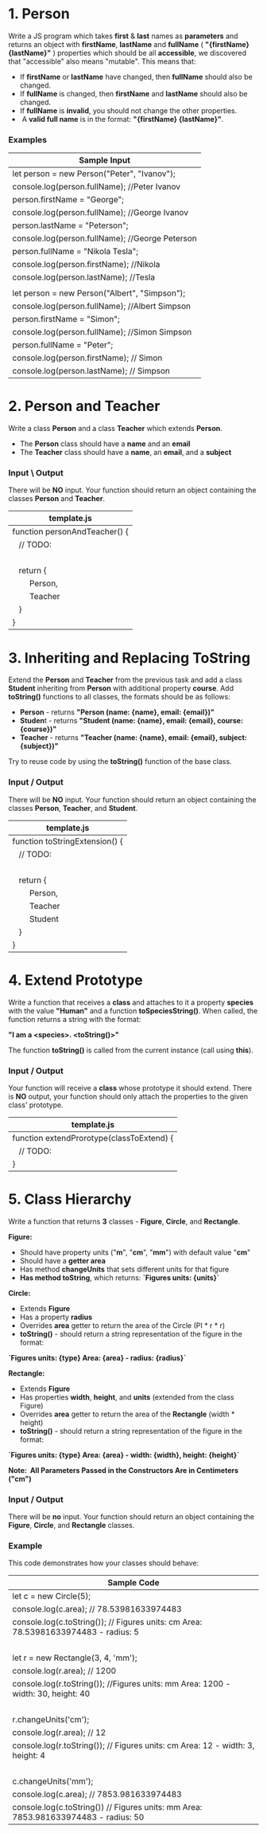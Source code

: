 # 1. Person

Write a JS program which takes **first** & **last** names as **parameters** and returns an object with **firstName**, **lastName** and 
**fullName** ( **"{firstName} {lastName}"** ) properties which should be all **accessible**, we discovered that "accessible" also means "mutable". This means that:

- If **firstName** or **lastName** have changed, then **fullName** should also be changed.
- If **fullName** is changed, then **firstName** and **lastName** should also be changed.
- If **fullName** is **invalid**, you should not change the other properties.
-  A **valid full name** is in the format: **"{firstName} {lastName}"**.

### Examples

| **Sample Input** |
| --- |
| let person = new Person("Peter", "Ivanov");     |
| console.log(person.fullName); //Peter Ivanov    |
| person.firstName = "George";                    |
| console.log(person.fullName); //George Ivanov   |
| person.lastName = "Peterson";                   |
| console.log(person.fullName); //George Peterson |
| person.fullName = "Nikola Tesla";               |
| console.log(person.firstName); //Nikola         |
| console.log(person.lastName); //Tesla           |
|                                                 |
| let person = new Person("Albert", "Simpson");   |
| console.log(person.fullName); //Albert Simpson  |
| person.firstName = "Simon";                     |
| console.log(person.fullName); //Simon Simpson   |
| person.fullName = "Peter";                      |
| console.log(person.firstName);  // Simon        |
| console.log(person.lastName);  // Simpson       |

# 2.	Person and Teacher

Write a class **Person** and a class **Teacher** which extends **Person**.

- The **Person** class should have a **name** and an **email**
- The **Teacher** class should have a **name**, an **email**, and a **subject**

### Input \ Output

There will be **NO** input. Your function should return an object containing the classes **Person** and **Teacher**.

| **template.js** |
| --- |
| function personAndTeacher() {                      |
| &nbsp;&nbsp; // TODO:                              |
| <br>                                               |
| &nbsp;&nbsp; return {                              |
| &nbsp;&nbsp;&nbsp;&nbsp;&nbsp;&nbsp;&nbsp; Person, |
| &nbsp;&nbsp;&nbsp;&nbsp;&nbsp;&nbsp;&nbsp; Teacher |
| &nbsp;&nbsp; }                                     |
| }                                                  |

# 3.	Inheriting and Replacing ToString

Extend the **Person** and **Teacher** from the previous task and add a class **Student** inheriting from **Person** with additional property **course**. 
Add **toString()** functions to all classes, the formats should be as follows:

- **Person** - returns **"Person (name: {name}, email: {email})"**
- **Studen**t - returns **"Student (name: {name}, email: {email}, course: {course})"**
- **Teacher** - returns **"Teacher (name: {name}, email: {email}, subject: {subject})"**

Try to reuse code by using the **toString()** function of the base class.

### Input / Output

There will be **NO** input. Your function should return an object containing the classes **Person**, **Teacher**, and **Student**.

| **template.js** |
| --- |
| function toStringExtension() {                     |
| &nbsp;&nbsp; // TODO:                              |
| <br>                                               |
| &nbsp;&nbsp; return {                              |
| &nbsp;&nbsp;&nbsp;&nbsp;&nbsp;&nbsp;&nbsp; Person, |
| &nbsp;&nbsp;&nbsp;&nbsp;&nbsp;&nbsp;&nbsp; Teacher |
| &nbsp;&nbsp;&nbsp;&nbsp;&nbsp;&nbsp;&nbsp; Student |
| &nbsp;&nbsp; }                                     |
| }                                                  |

# 4.	Extend Prototype

Write a function that receives a **class** and attaches to it a property **species** with the value **"Human"** and a function **toSpeciesString()**. 
When called, the function returns a string with the format:

**"I am a \<species>. \<toString()>"**

The function **toString()** is called from the current instance (call using **this**).

### Input / Output

Your function will receive a **class** whose prototype it should extend. There is **NO** output, 
your function should only attach the properties to the given class' prototype.

| **template.js** |
| --- |
| function extendProrotype(classToExtend) { | 
| &nbsp;&nbsp; // TODO:                     | 
| }                                         | 

# 5.	Class Hierarchy

Write a function that returns **3** classes - **Figure**, **Circle**, and **Rectangle**.

**Figure:**

- Should have property units ("**m**", "**cm**", "**mm**") with default value "**cm**"
- Should have a **getter area**
- Has method **changeUnits** that sets different units for that figure
- **Has method toString**, which returns: **\`Figures units: {units}\`**

**Circle:**

- Extends **Figure**
- Has a property **radius**
- Overrides **area** getter to return the area of the Circle (PI * r * r)
- **toString()** - should return a string representation of the figure in the format:

**\`Figures units: {type} Area: {area} - radius: {radius}\`**

**Rectangle:**

- Extends **Figure**
- Has properties **width**, **height**, and **units** (extended from the class Figure)
- Overrides **area** getter to return the area of the **Rectangle** (width * height)
- **toString()** - should return a string representation of the figure in the format:

**\`Figures units: {type} Area: {area} - width: {width}, height: {height}\`**

**Note:  All Parameters Passed in the Constructors Are in Centimeters ("cm")**

### Input / Output

There will be **no** input. Your function should return an object containing the **Figure**, **Circle**, and **Rectangle** classes.

### Example

This code demonstrates how your classes should behave:

| **Sample Code** |
| --- |
| let c = new Circle(5);                                                              |
| console.log(c.area); // 78.53981633974483                                           |
| console.log(c.toString()); // Figures units: cm Area: 78.53981633974483 - radius: 5 |
| <br>                                                                                |
| let r = new Rectangle(3, 4, 'mm');                                                  |
| console.log(r.area); // 1200                                                        |
| console.log(r.toString()); //Figures units: mm Area: 1200 - width: 30, height: 40   |
| <br>                                                                                |
| r.changeUnits('cm');                                                                |
| console.log(r.area); // 12                                                          |
| console.log(r.toString()); // Figures units: cm Area: 12 - width: 3, height: 4      |
| <br>                                                                                |
| c.changeUnits('mm');                                                                |
| console.log(c.area); // 7853.981633974483                                           |
| console.log(c.toString()) // Figures units: mm Area: 7853.981633974483 - radius: 50 |

